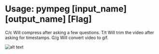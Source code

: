 # Usage: pympeg [input_name] [output_name] [Flag]
 C/c     Will compress after asking a few questions.
 T/t     Will trim the video after asking for timestamps.
 G/g     Will convert video to gif.

![alt text](https://github.com/Kiaryy/yet-Another-FFPEG-Wrapper/blob/main/jinx-jinx-cat.gif)

